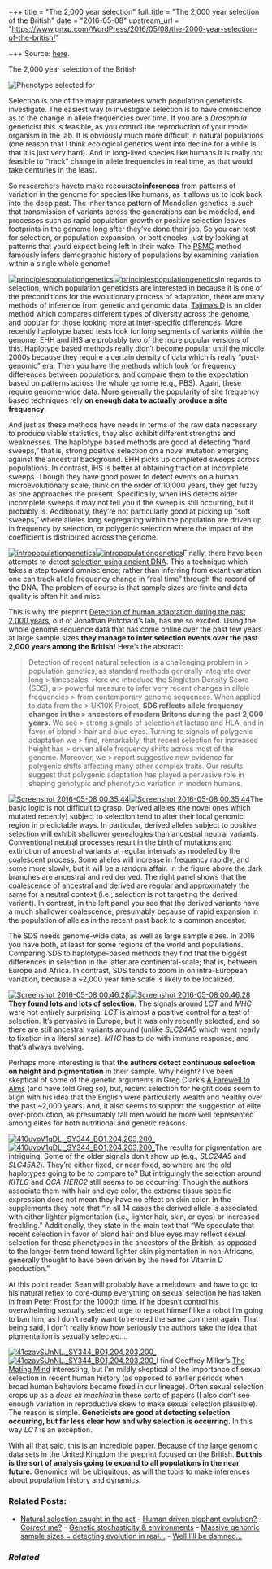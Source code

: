 +++
title = "The 2,000 year selection"
full_title = "The 2,000 year selection of the British"
date = "2016-05-08"
upstream_url = "https://www.gnxp.com/WordPress/2016/05/08/the-2000-year-selection-of-the-british/"

+++
Source: [here](https://www.gnxp.com/WordPress/2016/05/08/the-2000-year-selection-of-the-british/).

The 2,000 year selection of the British

![Phenotype selected for](https://i0.wp.com/www.unz.com/wp-content/uploads/2016/05/Screenshot-2016-05-07-22.23.55-234x300.png?resize=234%2C300)

Selection is one of the major parameters which population geneticists investigate. The easiest way to investigate selection is to have omniscience as to the change in allele frequencies over time. If you are a *Drosophila* geneticist this is feasible, as you control the reproduction of your model organism in the lab. It is obviously much more difficult in natural populations (one reason that I think ecological genetics went into decline for a while is that it is just very hard). And in long-lived species like humans it is really not feasible to “track” change in allele frequencies in real time, as that would take centuries in the least.

So researchers haveto make recourseto**inferences** from patterns of variation in the genome for species like humans, as it allows us to look back into the deep past. The inheritance pattern of Mendelian genetics is such that transmission of variants across the generations can be modeled, and processes such as rapid population growth or positive selection leaves footprints in the genome long after they’ve done their job. So you can test for selection, or population expansion, or bottlenecks, just by looking at patterns that you’d expect being left in their wake. The [PSMC](http://www.nature.com/nature/journal/v475/n7357/full/nature10231.html) method famously infers demographic history of populations by examining variation within a single whole genome!

[![principlespopulationgenetics](https://i0.wp.com/www.unz.com/wp-content/uploads/2016/05/principlespopulationgenetics.png?resize=234%2C284)![principlespopulationgenetics](https://i0.wp.com/www.unz.com/wp-content/uploads/2016/05/principlespopulationgenetics.png?resize=234%2C284)](https://www.amazon.com/exec/obidos/ASIN/0878933085/geneexpressio-20)In regards to selection, which population geneticists are interested in because it is one of the preconditions for the evolutionary process of adaptation, there are many methods of inference from genetic and genomic data. [Tajima’s D](https://en.wikipedia.org/wiki/Tajima%27s_D) is an older method which compares different types of diversity across the genome, and popular for those looking more at inter-specific differences. More recently haplotype based tests look for long segments of variants within the genome. EHH and iHS are probably two of the more popular versions of this. Haplotype based methods really didn’t become popular until the middle 2000s because they require a certain density of data which is really “post-genomic” era. Then you have the methods which look for frequency differences between populations, and compare them to the expectation based on patterns across the whole genome (e.g., PBS). Again, these require genome-wide data. More generally the popularity of site frequency based techniques rely **on enough data to actually produce a site frequency**.

And just as these methods have needs in terms of the raw data necessary to produce viable statistics, they also exhibit different strengths and weaknesses. The haplotype based methods are good at detecting “hard sweeps,” that is, strong positive selection on a novel mutation emerging against the ancestral background. EHH picks up completed sweeps across populations. In contrast, iHS is better at obtaining traction at incomplete sweeps. Though they have good power to detect events on a human microevolutionary scale, think on the order of 10,000 years, they get fuzzy as one approaches the present. Specifically, when iHS detects older incomplete sweeps it may not tell you if the sweep is still occurring, but it probably is. Additionally, they’re not particularly good at picking up “soft sweeps,” where alleles long segregating within the population are driven up in frequency by selection, or polygenic selection where the impact of the coefficient is distributed across the genome.

[![intropopulationgenetics](https://i0.wp.com/www.unz.com/wp-content/uploads/2016/05/intropopulationgenetics.png?resize=234%2C284)![intropopulationgenetics](https://i0.wp.com/www.unz.com/wp-content/uploads/2016/05/intropopulationgenetics.png?resize=234%2C284)](https://www.amazon.com/exec/obidos/ASIN/1605351539/geneexpressio-20)Finally, there have been attempts to detect [selection using ancient DNA](http://www.nature.com/nature/journal/v528/n7583/full/nature16152.html). This a technique which takes a step toward omniscience; rather than inferring from extant variation one can track allele frequency change in “real time” through the record of the DNA. The problem of course is that sample sizes are finite and data quality is often hit and miss.

This is why the preprint [Detection of human adaptation during the past 2,000 years](http://biorxiv.org/content/early/2016/05/07/052084), out of Jonathan Pritchard’s lab, has me so excited. Using the whole genome sequence data that has come online over the past few years at large sample sizes **they manage to infer selection events over the past 2,000 years among the British!** Here’s the abstract:

> Detection of recent natural selection is a challenging problem in > population genetics, as standard methods generally integrate over long > timescales. Here we introduce the Singleton Density Score (SDS), a > powerful measure to infer very recent changes in allele frequencies > from contemporary genome sequences. When applied to data from the > UK10K Project, **SDS reflects allele frequency changes in the > ancestors of modern Britons during the past 2,000 years.** We see > strong signals of selection at lactase and HLA, and in favor of blond > hair and blue eyes. Turning to signals of polygenic adaptation we > find, remarkably, that recent selection for increased height has > driven allele frequency shifts across most of the genome. Moreover, we > report suggestive new evidence for polygenic shifts affecting many other complex traits. Our results suggest that polygenic adaptation has played a pervasive role in shaping genotypic and phenotypic variation in modern humans.

[![Screenshot 2016-05-08 00.35.44](https://i0.wp.com/www.unz.com/wp-content/uploads/2016/05/Screenshot-2016-05-08-00.35.44-300x93.png?resize=300%2C93)![Screenshot 2016-05-08 00.35.44](https://i0.wp.com/www.unz.com/wp-content/uploads/2016/05/Screenshot-2016-05-08-00.35.44-300x93.png?resize=300%2C93)](http://biorxiv.org/content/early/2016/05/07/052084)The basic logic is not difficult to grasp. Derived alleles (the novel ones which mutated recently) subject to selection tend to alter their local genomic region in predictable ways. In particular, derived alleles subject to positive selection will exhibit shallower genealogies than ancestral neutral variants. Conventional neutral processes result in the birth of mutations and extinction of ancestral variants at regular intervals as modeled by the [coalescent](https://en.wikipedia.org/wiki/Coalescent_theory) process. Some alleles will increase in frequency rapidly, and some more slowly, but it will be a random affair. In the figure above the dark branches are ancestral and red derived. The right panel shows that the coalescence of ancestral and derived are regular and approximately the same for a neutral context (i.e., selection is not targeting the derived variant). In contrast, in the left panel you see that the derived variants have a much shallower coalescence, presumably because of rapid expansion in the population of alleles in the recent past back to a common ancestor.

The SDS needs genome-wide data, as well as large sample sizes. In 2016 you have both, at least for some regions of the world and populations. Comparing SDS to haplotype-based methods they find that the biggest differences in selection in the latter are continental-scale; that is, between Europe and Africa. In contrast, SDS tends to zoom in on intra-European variation, because a \~2,000 year time scale is likely to be localized.

[![Screenshot 2016-05-08 00.46.28](https://i0.wp.com/www.unz.com/wp-content/uploads/2016/05/Screenshot-2016-05-08-00.46.28-300x220.png?resize=300%2C220)![Screenshot 2016-05-08 00.46.28](https://i0.wp.com/www.unz.com/wp-content/uploads/2016/05/Screenshot-2016-05-08-00.46.28-300x220.png?resize=300%2C220)](http://biorxiv.org/content/early/2016/05/07/052084)**They found lots and lots of selection.** The signals around *LCT* and *MHC* were not entirely surprising. *LCT* is almost a positive control for a test of selection. It’s pervasive in Europe, but it was only recently selected, and so there are still ancestral variants around (unlike *SLC24A5* which went nearly to fixation in a literal sense). *MHC* has to do with immune response, and that’s always evolving.

Perhaps more interesting is that **the authors detect continuous selection on height and pigmentation** in their sample. Why height? I’ve been skeptical of some of the genetic arguments in Greg Clark’s [A Farewell to Alms](https://www.amazon.com/exec/obidos/ASIN/0691141282/geneexpressio-20) (and have told Greg so), but, recent selection for height does seem to align with his idea that the English were particularly wealth and healthy over the past \~2,000 years. And, it also seems to support the suggestion of elite over-production, as presumably tall men would be more well represented among elites for both nutritional and genetic reasons.

[![410uvoV1qDL.\_SY344_BO1,204,203,200\_](https://i0.wp.com/www.unz.com/wp-content/uploads/2016/05/410uvoV1qDL._SY344_BO1204203200_-197x300.jpg?resize=197%2C300)![410uvoV1qDL.\_SY344_BO1,204,203,200\_](https://i0.wp.com/www.unz.com/wp-content/uploads/2016/05/410uvoV1qDL._SY344_BO1204203200_-197x300.jpg?resize=197%2C300)](https://www.amazon.com/exec/obidos/ASIN/0691141282/geneexpressio-20)The results for pigmentation are intriguing. Some of the older signals don’t show up (e.g., *SLC24A5* and *SLC45A2*). They’re either fixed, or near fixed, so where are the old haplotypes going to be to compare to? But intriguingly the selection around *KITLG* and *OCA-HERC2* still seems to be occurring! Though the authors associate them with hair and eye color, the extreme tissue specific expression does not mean they have no effect on skin color. In the supplements they note that “In all 14 cases the derived allele is associated with either lighter pigmentation (i.e., lighter hair, skin, or eyes) or increased freckling.” Additionally, they state in the main text that “We speculate that recent selection in favor of blond hair and blue eyes may reflect sexual selection for these phenotypes in the ancestors of the British, as opposed to the longer-term trend toward lighter skin pigmentation in non-Africans, generally thought to have been driven by the need for Vitamin D production.”

At this point reader Sean will probably have a meltdown, and have to go to his natural reflex to core-dump everything on sexual selection he has taken in from Peter Frost for the 1000th time. If he doesn’t control his overwhelming sexually selected urge to repeat himself like a robot I’m going to ban him, as I don’t really want to re-read the same comment again. That being said, I don’t really know how seriously the authors take the idea that pigmentation is sexually selected….

[![41czavSUnNL.\_SY344_BO1,204,203,200\_](https://i0.wp.com/www.unz.com/wp-content/uploads/2016/05/41czavSUnNL._SY344_BO1204203200_-195x300.jpg?resize=195%2C300)![41czavSUnNL.\_SY344_BO1,204,203,200\_](https://i0.wp.com/www.unz.com/wp-content/uploads/2016/05/41czavSUnNL._SY344_BO1204203200_-195x300.jpg?resize=195%2C300)](https://www.amazon.com/exec/obidos/ASIN/038549517X/geneexpressio-20)I find Geoffrey Miller’s [The Mating Mind](https://www.amazon.com/exec/obidos/ASIN/038549517X/geneexpressio-20) interesting, but I’m mildly skeptical of the importance of sexual selection in recent human history (as opposed to earlier periods when broad human behaviors became fixed in our lineage). Often sexual selection crops up as a *deus ex machina* in these sorts of papers (I also don’t see enough variation in reproductive skew to make sexual selection plausible). The reason is simple. **Geneticists are good at detecting selection occurring, but far less clear how and why selection is occurring.** In this way *LCT* is an exception.

With all that said, this is an incredible paper. Because of the large genomic data sets in the United Kingdom the preprint focused on the British. **But this is the sort of analysis going to expand to all populations in the near future.** Genomics will be ubiquitous, as will the tools to make inferences about population history and dynamics.

### Related Posts:

- [Natural selection caught in the
  act](https://www.gnxp.com/WordPress/2021/05/19/natural-selection-caught-in-the-act/) - [Human driven elephant
  evolution?](https://www.gnxp.com/WordPress/2008/01/22/human-driven-elephant-evolution/) - [Correct me?](https://www.gnxp.com/WordPress/2006/03/29/correct-me/) - [Genetic stochasticity &
  environments](https://www.gnxp.com/WordPress/2007/01/22/genetic-stochasticity-environments/) - [Massive genomic sample sizes = detecting evolution in
  real…](https://www.gnxp.com/WordPress/2017/09/17/massive-genomic-sample-sizes-detecting-evolution-in-real-time/) - [Well I'll be
  damned...](https://www.gnxp.com/WordPress/2006/06/19/well-i-ll-be-damned/)

### *Related*

[](https://www.addtoany.com/add_to/facebook?linkurl=https%3A%2F%2Fwww.gnxp.com%2FWordPress%2F2016%2F05%2F08%2Fthe-2000-year-selection-of-the-british%2F&linkname=The%202%2C000%20year%20selection%20of%20the%20British "Facebook")[](https://www.addtoany.com/add_to/twitter?linkurl=https%3A%2F%2Fwww.gnxp.com%2FWordPress%2F2016%2F05%2F08%2Fthe-2000-year-selection-of-the-british%2F&linkname=The%202%2C000%20year%20selection%20of%20the%20British "Twitter")[](https://www.addtoany.com/add_to/email?linkurl=https%3A%2F%2Fwww.gnxp.com%2FWordPress%2F2016%2F05%2F08%2Fthe-2000-year-selection-of-the-british%2F&linkname=The%202%2C000%20year%20selection%20of%20the%20British "Email")[](https://www.addtoany.com/share)
